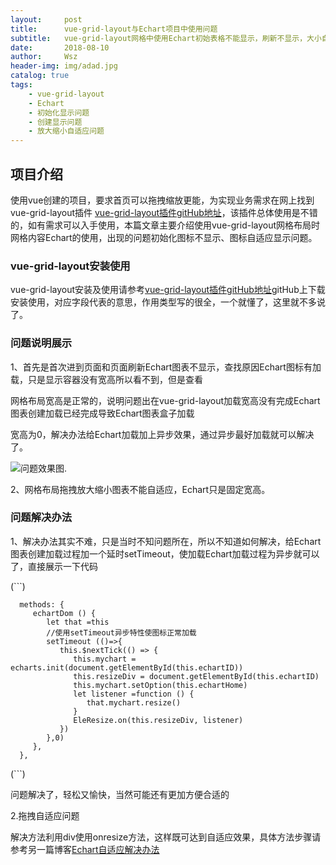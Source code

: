 ```yaml
---
layout:     post
title:      vue-grid-layout与Echart项目中使用问题
subtitle:   vue-grid-layout网格中使用Echart初始表格不能显示，刷新不显示，大小自适应等问题
date:       2018-08-10
author:     Wsz
header-img: img/adad.jpg
catalog: true
tags:
    - vue-grid-layout
    - Echart
    - 初始化显示问题
    - 创建显示问题
    - 放大缩小自适应问题
---
```


## 项目介绍

   使用vue创建的项目，要求首页可以拖拽缩放更能，为实现业务需求在网上找到vue-grid-layout插件 [vue-grid-layout插件gitHub地址](https://github.com/jbaysolutions/vue-grid-layout)，该插件总体使用是不错的，如有需求可以入手使用，本篇文章主要介绍使用vue-grid-layout网格布局时网格内容Echart的使用，出现的问题初始化图标不显示、图标自适应显示问题。

### vue-grid-layout安装使用

   vue-grid-layout安装及使用请参考[vue-grid-layout插件gitHub地址](https://github.com/jbaysolutions/vue-grid-layout)gitHub上下载安装使用，对应字段代表的意思，作用类型写的很全，一个就懂了，这里就不多说了。

### 问题说明展示

  1、首先是首次进到页面和页面刷新Echart图表不显示，查找原因Echart图标有加载，只是显示容器没有宽高所以看不到，但是查看

  网格布局宽高是正常的，说明问题出在vue-grid-layout加载宽高没有完成Echart图表创建加载已经完成导致Echart图表盒子加载

  宽高为0，解决办法给Echart加载加上异步效果，通过异步最好加载就可以解决了。

  ![问题效果图](http://wangshouzhi/wangshouzhi.github.io/master/img/vue-grid-layout/vu.png).

  2、网格布局拖拽放大缩小图表不能自适应，Echart只是固定宽高。

### 问题解决办法

  1、解决办法其实不难，只是当时不知问题所在，所以不知道如何解决，给Echart 图表创建加载过程加一个延时setTimeout，使加载Echart加载过程为异步就可以了，直接展示一下代码

  (```)

      methods: {
         echartDom () {
            let that =this
            //使用setTimeout异步特性使图标正常加载
            setTimeout (()=>{
               this.$nextTick(() => {
                  this.mychart = echarts.init(document.getElementById(this.echartID))
                  this.resizeDiv = document.getElementById(this.echartID)
                  this.mychart.setOption(this.echartHome)
                  let listener =function () {
                     that.mychart.resize()
                  }
                  EleResize.on(this.resizeDiv, listener)
               })
            },0)
         },
      },

  (```)

  问题解决了，轻松又愉快，当然可能还有更加方便合适的

  2.拖拽自适应问题

   解决方法利用div使用onresize方法，这样既可达到自适应效果，具体方法步骤请参考另一篇博客[Echart自适应解决办法](http://wangshouzhi.top/2018/08/06/Echart%E8%87%AA%E9%80%82%E5%BA%94%E8%A7%A3%E5%86%B3%E5%8A%9E%E6%B3%95/)

